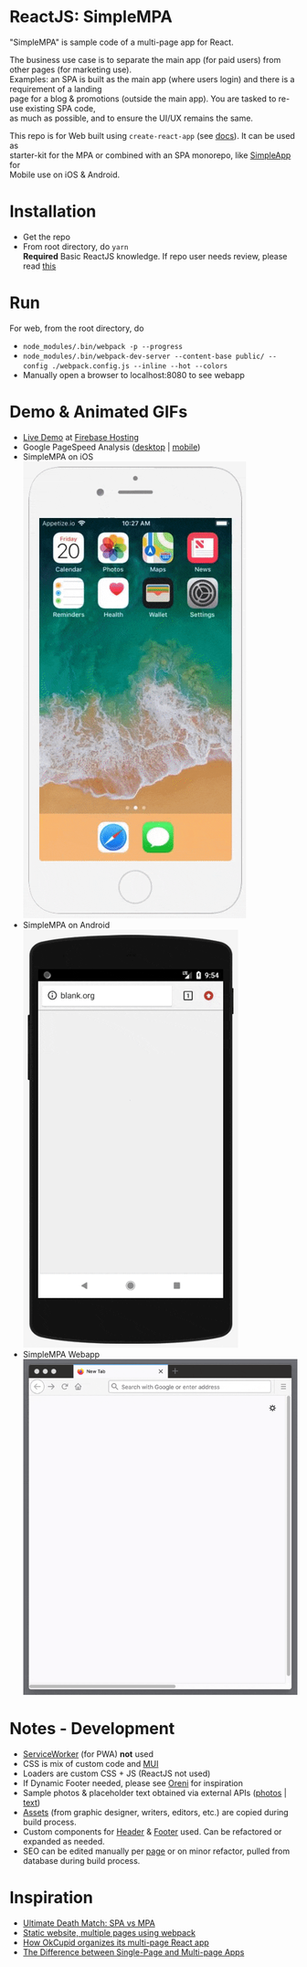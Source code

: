 ReactJS: SimpleMPA
=================
"SimpleMPA" is sample code of a multi-page app for React.

The business use case is to separate the main app (for paid users) from other pages (for marketing use).   
Examples: an SPA is built as the main app (where users login) and there is a requirement of a landing    
page for a blog & promotions (outside the main app). You are tasked to re-use existing SPA code,   
as much as possible, and to ensure the UI/UX remains the same.

This repo is for Web built using ```create-react-app``` (see [docs](https://reactjs.org/docs/create-a-new-react-app.html#create-react-app)). It can be used as     
starter-kit for the MPA or combined with an SPA monorepo, like [SimpleApp](https://github.com/ottograjeda/public_ticket.528) for   
Mobile use on iOS & Android.


Installation
============
*  Get the repo
* From root directory, do ```yarn```   
**Required** Basic ReactJS knowledge. If repo user needs review, please read [this](https://www.taniarascia.com/getting-started-with-react/) 

Run
===

For web, from the root directory, do

* ```node_modules/.bin/webpack -p --progress```
* ```node_modules/.bin/webpack-dev-server --content-base public/ --config ./webpack.config.js --inline --hot --colors```
* Manually open a browser to localhost:8080 to see webapp 

Demo & Animated GIFs
===========
* [Live Demo](https://t-538-react.web.app/) at [Firebase Hosting](https://firebase.google.com/docs/hosting) 
* Google PageSpeed Analysis ([desktop](https://developers.google.com/speed/pagespeed/insights/?url=https%3A%2F%2Ft-538-react.web.app%2F&tab=desktop) | [mobile](https://developers.google.com/speed/pagespeed/insights/?url=https%3A%2F%2Ft-538-react.web.app%2F&tab=mobile))  
* SimpleMPA on iOS    
![Animated GIF - Webapp on iOS](https://raw.githubusercontent.com/ottograjeda/public_ticket.538/master/_docs/ezgif-720_ios.gif)
* SimpleMPA on Android    
![Animated GIF - Webapp on Android](https://raw.githubusercontent.com/ottograjeda/public_ticket.538/master/_docs/ezgif-720_android.gif)
* SimpleMPA Webapp    
![Animated GIF - Webapp on Desktop](https://raw.githubusercontent.com/ottograjeda/public_ticket.538/master/_docs/ezgif-720_web.gif)

Notes - Development
===========
* [ServiceWorker](https://levelup.gitconnected.com/a-guide-to-service-workers-in-react-js-82aec1d6a22d) (for PWA) **not** used
* CSS is mix of custom code and [MUI](https://www.muicss.com/)    
* Loaders are custom CSS + JS (ReactJS not used)   
* If Dynamic Footer needed, please see [Oreni](https://stackoverflow.com/questions/8815784/how-to-keep-footer-at-the-bottom-even-with-dynamic-height-website) for inspiration    
* Sample photos & placeholder text obtained via external APIs ([photos](https://source.unsplash.com/) | [text](https://loripsum.net/))      
* [Assets](https://github.com/ottograjeda/public_ticket.538/tree/master/app/assets) (from graphic designer, writers, editors, etc.) are copied during build process.     
* Custom components for [Header](https://github.com/ottograjeda/public_ticket.538/tree/master/app/components/Header) & [Footer](https://github.com/ottograjeda/public_ticket.538/tree/master/app/components/Footer) used. Can be refactored or expanded as needed.
* SEO can be edited manually per [page](https://github.com/ottograjeda/public_ticket.538/tree/master/app/pages) or on minor refactor, pulled from database during build process.   

Inspiration
===========
* [Ultimate Death Match: SPA vs MPA](https://medium.com/@jainshilpa1993/ultimate-death-match-spa-vs-mpa-82e0b79ae6b6) 
* [Static website, multiple pages using webpack](https://www.ivarprudnikov.com/static-website-multiple-html-pages-using-webpack-plus-github-example/) 
* [How OkCupid organizes its multi-page React app](https://tech.okcupid.com/how-okcupid-organizes-its-multi-page-react-app/) 
* [The Difference between Single-Page and Multi-page Apps](https://rubygarage.org/blog/single-page-app-vs-multi-page-app) 
